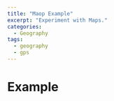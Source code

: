 ```yaml
---
title: "Maop Example"
excerpt: "Experiment with Maps."
categories:
  - Geography
tags:
  - geography
  - gps
---
```


# Example
<div id="mapExample"></div>
<div id="mapDiv"></div>
<script>mapExample("mapExample", "mapDiv");</script>
